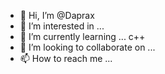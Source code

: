 - 👋 Hi, I’m @Daprax
- 👀 I’m interested in ...
- 🌱 I’m currently learning ... c++
- 💞️ I’m looking to collaborate on ...
- 📫 How to reach me ...

<!---
Daprax/Daprax is a ✨ special ✨ repository because its `README.md` (this file) appears on your GitHub profile.
You can click the Preview link to take a look at your changes.
--->
